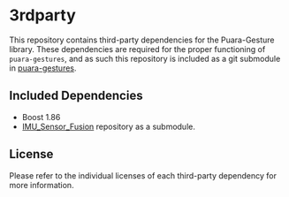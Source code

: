 # 3rdparty

This repository contains third-party dependencies for the Puara-Gesture library. These dependencies are required for the proper functioning of `puara-gestures`, and as such this repository is included as a git submodule in [puara-gestures](https://github.com/Puara/puara-gestures).

## Included Dependencies

- Boost 1.86
- [IMU_Sensor_Fusion](https://github.com/malloch/IMU_Sensor_Fusion) repository as a submodule.

## License

Please refer to the individual licenses of each third-party dependency for more information.